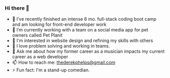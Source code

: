 ### Hi there 👋

- 🔭 I’ve recently finished an intense 6 mo. full-stack coding boot camp and am looking for front-end developer work
- 🌱 I’m currently working with a team on a social media app for pet owners called Pet Planit
- 👀 I'm interested in website design and refining my skills with others
- 👀 I love problem solving and working in teams.
- 💬 Ask me about how my former career as a musician impacts my current career as a web developer
- 📫 How to reach me: thederekphelps@gmail.com
- ⚡ Fun fact: I'm a stand-up comedian.

